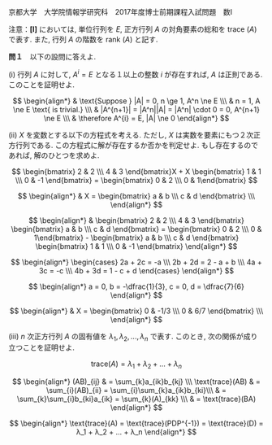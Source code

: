 京都大学　大学院情報学研究科　2017年度博士前期課程入試問題　数I

注意：**[I]** においては, 単位行列を $E$, 正方行列 $A$ の対角要素の総和を trace $(A)$ で表す. また, 行列 $A$ の階数を rank $(A)$ と記す.

**問１**　以下の設問に答えよ.

(i) 行列 $A$ に対して, $A^{i} = E$ となる１以上の整数 $i$ が存在すれば, $A$ は正則である. このことを証明せよ.

$$
    \begin{align*}
        & \text{Suppose } |A| = 0, n \ge 1, A^n \ne E \\\
        & n = 1, A \ne E \text{ is trivial.} \\\
        & |A^{n+1}| = |A^n||A| = |A^n| \cdot 0 = 0, A^{n+1} \ne E \\\
        & \therefore A^{i} = E, |A| \ne 0
    \end{align*}
$$

(ii) $X$ を変数とする以下の方程式を考える. ただし, $X$ は実数を要素にもつ２次正方行列である. この方程式に解が存在するか否かを判定せよ. もし存在するのであれば, 解のひとつを求めよ.

$$
    \begin{bmatrix} 2 & 2 \\\ 4 & 3 \end{bmatrix}X + X \begin{bmatrix} 1 & 1 \\\ 0 & -1 \end{bmatrix} = \begin{bmatrix} 0 & 2 \\\ 0 & 1\end{bmatrix}
$$

$$
    \begin{align*}
        & X = \begin{bmatrix} a & b \\\ c & d \end{bmatrix} \\\
    \end{align*}
$$

$$
    \begin{align*}
        & \begin{bmatrix} 2 & 2 \\\ 4 & 3 \end{bmatrix} \begin{bmatrix} a & b \\\ c & d \end{bmatrix} = \begin{bmatrix} 0 & 2 \\\ 0 & 1\end{bmatrix} - \begin{bmatrix} a & b \\\ c & d \end{bmatrix} \begin{bmatrix} 1 & 1 \\\ 0 & -1 \end{bmatrix}
    \end{align*}
$$

$$
    \begin{align*}
        \begin{cases} 2a + 2c = -a \\\ 2b + 2d = 2 - a + b \\\ 4a + 3c = -c \\\ 4b + 3d = 1 - c + d \end{cases} 
    \end{align*}
$$

$$
    \begin{align*}
        a = 0, b = -\dfrac{1}{3}, c = 0, d = \dfrac{7}{6}
    \end{align*}
$$

$$
    \begin{align*}
        & X = \begin{bmatrix} 0 & -1/3 \\\ 0 & 6/7 \end{bmatrix} \\\
    \end{align*}
$$

(iii) $n$ 次正方行列 $A$ の固有値を $λ_1,λ_2,...,λ_n$ で表す. このとき, 次の関係が成り立つことを証明せよ.

$$
    \text{trace}(A) = λ_1 + λ_2 + ... + λ_n
$$

$$
    \begin{align*}
        (AB)_{ij} & = \sum_{k}a_{ik}b_{kj} \\\
        \text{trace}(AB) & = \sum_{i}(AB)_{ii} = \sum_{i}\sum_{k}a_{ik}b_{ki}\\\
        & = \sum_{k}\sum_{i}b_{ki}a_{ik} = \sum_{k}(A)_{kk} \\\ 
        & = \text{trace}(BA)
    \end{align*}
$$

$$
    \begin{align*}
        \text{trace}(A) = \text{trace}(PDP^{-1}) = \text{trace}(D) = λ_1 + λ_2 + ... + λ_n
    \end{align*}
$$